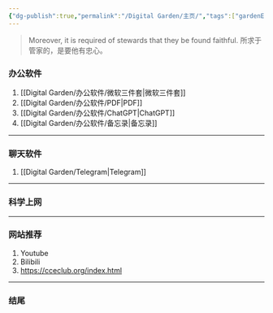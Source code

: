```yaml
---
{"dg-publish":true,"permalink":"/Digital Garden/主页/","tags":["gardenEntry"]}
---
```



>Moreover, it is required of stewards that they be found faithful.
>所求于管家的，是要他有忠心。

### 办公软件
1. [[Digital Garden/办公软件/微软三件套\|微软三件套]]
2. [[Digital Garden/办公软件/PDF\|PDF]]
3. [[Digital Garden/办公软件/ChatGPT\|ChatGPT]]
4. [[Digital Garden/办公软件/备忘录\|备忘录]]

---
### 聊天软件
1. [[Digital Garden/Telegram\|Telegram]]



----

### 科学上网

----

### 网站推荐
1. Youtube
2. Bilibili
3. https://cceclub.org/index.html

----

### 结尾